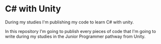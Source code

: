 # C# with Unity

During my studies I'm publishing my code to learn C# with unity.

In this repository I'm going to publish every pieces of code that I'm going to write during my studies in the Junior Programmer pathway from Unity.
